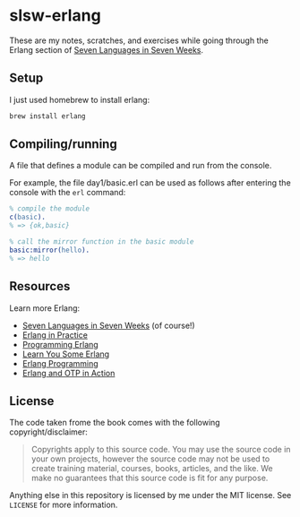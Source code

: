 # slsw-erlang

These are my notes, scratches, and exercises while going through the Erlang section of [Seven Languages in Seven Weeks](http://pragprog.com/book/rwdata/seven-databases-in-seven-weeks).

## Setup

I just used homebrew to install erlang:

```bash
brew install erlang
```

## Compiling/running

A file that defines a module can be compiled and run from the console.

For example, the file day1/basic.erl can be used as follows after entering the console with the `erl` command:

```erlang
% compile the module
c(basic).
% => {ok,basic}

% call the mirror function in the basic module
basic:mirror(hello).
% => hello
```

## Resources

Learn more Erlang:

- [Seven Languages in Seven Weeks](http://pragprog.com/book/rwdata/seven-databases-in-seven-weeks) (of course!)
- [Erlang in Practice](http://pragprog.com/screencasts/v-kserl/erlang-in-practice)
- [Programming Erlang](http://pragprog.com/book/jaerlang/programming-erlang)
- [Learn You Some Erlang](http://learnyousomeerlang.com/)
- [Erlang Programming](http://shop.oreilly.com/product/9780596518189.do)
- [Erlang and OTP in Action](http://manning.com/logan/)

## License

The code taken frome the book comes with the following copyright/disclaimer:

> Copyrights apply to this source code. You may use the source code in your own projects, however the source code may not be used to create training material, courses, books, articles, and the like. We make no guarantees that this source code is fit for any purpose.

Anything else in this repository is licensed by me under the MIT license. See `LICENSE` for more information.
